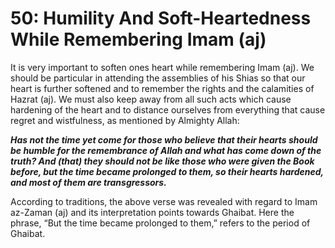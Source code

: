 50: Humility And Soft-Heartedness While Remembering Imam (aj)
=============================================================

It is very important to soften ones heart while remembering Imam (aj).
We should be particular in attending the assemblies of his Shias so that
our heart is further softened and to remember the rights and the
calamities of Hazrat (aj). We must also keep away from all such acts
which cause hardening of the heart and to distance ourselves from
everything that cause regret and wistfulness, as mentioned by Almighty
Allah:

***Has not the time yet come for those who believe that their hearts
should be humble for the remembrance of Allah and what has come down of
the truth? And (that) they should not be like those who were given the
Book before, but the time became prolonged to them, so their hearts
hardened, and most of them are transgressors.***

According to traditions, the above verse was revealed with regard to
Imam az-Zaman (aj) and its interpretation points towards Ghaibat. Here
the phrase, “But the time became prolonged to them,” refers to the
period of Ghaibat.


